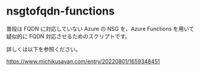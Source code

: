 # nsgtofqdn-functions

普段は FQDN に対応していない Azure の NSG を、Azure Functions を用いて疑似的に FQDN 対応させるためのスクリプトです。

詳しくは以下を参照ください。

https://www.michikusayan.com/entry/20220801/1659348451
